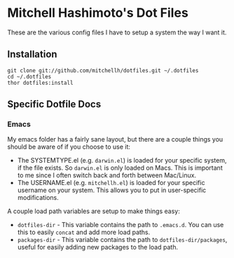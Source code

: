 # Mitchell Hashimoto's Dot Files

These are the various config files I have to setup a system
the way I want it.

## Installation

    git clone git://github.com/mitchellh/dotfiles.git ~/.dotfiles
    cd ~/.dotfiles
    thor dotfiles:install

## Specific Dotfile Docs

### Emacs

My emacs folder has a fairly sane layout, but there are a couple things
you should be aware of if you choose to use it:

* The SYSTEMTYPE.el (e.g. `darwin.el`) is loaded for your specific system,
  if the file exists. So `darwin.el` is only loaded on Macs. This is important
  to me since I often switch back and forth between Mac/Linux.
* The USERNAME.el (e.g. `mitchellh.el`) is loaded for your specific username
  on your system. This allows you to put in user-specific modifications.

A couple load path variables are setup to make things easy:

* `dotfiles-dir` - This variable contains the path to `.emacs.d`. You can use
  this to easily `concat` and add more load paths.
* `packages-dir` - This variable contains the path to `dotfiles-dir/packages`,
  useful for easily adding new packages to the load path.